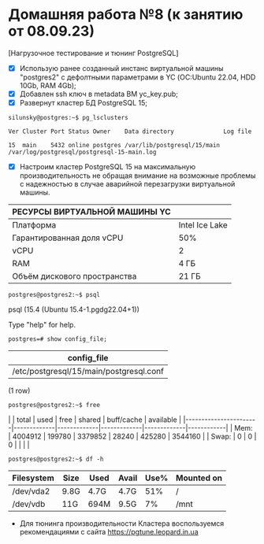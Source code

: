 # Домашняя работа №8 (к занятию от 08.09.23)
[Нагрузочное тестирование и тюнинг PostgreSQL]

- [x] Использую ранее созданный инстанс виртуальной машины "postgres2" с дефолтными параметрами в YC (ОС:Ubuntu 22.04, HDD 10Gb, RAM 4Gb);
- [x] Добавлен ssh ключ в metadata ВМ yc_key.pub;
- [x] Развернут кластер БД PostgreSQL 15;

`silunsky@postgres:~$ pg_lsclusters`

`Ver Cluster Port Status Owner    Data directory              Log file`

`15  main    5432 online postgres /var/lib/postgresql/15/main /var/log/postgresql/postgresql-15-main.log`

- [x] Настроим кластер PostgreSQL 15 на максимальную производительность не обращая внимание на возможные проблемы с надежностью в случае аварийной перезагрузки виртуальной машины.

| РЕСУРСЫ ВИРТУАЛЬНОЙ МАШИНЫ YC|                |
|------------------------------|----------------|
| Платформа                    | Intel Ice Lake |
| Гарантированная доля vCPU    | 50%            |
| vCPU                         | 2              |
| RAM                          | 4 ГБ           |
| Объём дискового пространства | 21 ГБ          |

`postgres@postgres2:~$ psql`

psql (15.4 (Ubuntu 15.4-1.pgdg22.04+1))

Type "help" for help.

`postgres=# show config_file;`

| config_file                              |               
|----------------------------------------- |
| /etc/postgresql/15/main/postgresql.conf  |
(1 row)

`postgres@postgres2:~$ free`

|           | total     | used        | free        | shared      | buff/cache  | available  |
|-----------------------|-------------|-------------|-------------|-------------|------------|
| Mem:      | 4004912   |      199780 |    3379852  |     28240   |   425280    | 3544160    |
| Swap:     | 0         |          0  |         0   |             |             |            |

`postgres@postgres2:~$ df -h`

| Filesystem     | Size | Used | Avail | Use% | Mounted on |
|----------------|------|------|-------|------|------------|
| /dev/vda2      | 9.8G | 4.7G | 4.7G  | 51%  | /          |
| /dev/vdb       |  11G | 694M | 9.5G  | 7%   | /mnt       |

- Для тюнинга производительности Кластера воспользуемся рекомендациями с сайта https://pgtune.leopard.in.ua



